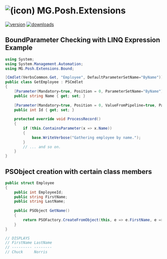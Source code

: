 ﻿# ![(icon)](https://api.nuget.org/v3-flatcontainer/mg.posh.extensions/1.2.1/icon) MG.Posh.Extensions

[![version](https://img.shields.io/nuget/v/MG.Posh.Extensions?style=flat-square)](https://www.nuget.org/packages/MG.Posh.Extensions) [![downloads](https://img.shields.io/nuget/dt/MG.Posh.Extensions?style=flat-square&color=darkgreen)](https://www.nuget.org/packages/MG.Posh.Extensions)

## BoundParameter Checking with LINQ Expression Example

```csharp
using System;
using System.Management.Automation;
using MG.Posh.Extensions.Bound;

[Cmdlet(VerbsCommon.Get, "Employee", DefaultParameterSetName="ByName")]
public class GetEmployee : PSCmdlet
{
    [Parameter(Mandatory=true, Position = 0, ParameterSetName="ByName")]
    public string Name { get; set; }
    
    [Parameter(Mandatory=true, Position = 0, ValueFromPipeline=true, ParameterSetName="ByEmployeeId")]
    public int Id { get; set; }
    
    protected override void ProcessRecord()
    {
        if (this.ContainsParameter(x => x.Name))
        {
            base.WriteVerbose("Gathering employee by name.");
        }
        // ... and so on.
    }
}

```

## PSObject creation with certain class members
```csharp
public struct Employee
{
    public int EmployeeId;
    public string FirstName;
    public string LastName;
    
    public PSObject GetName()
    {
        return PSOFactory.CreateFromObject(this, e => e.FirstName, e => e.LastName);
    }
}

// DISPLAYS
// FirstName LastName
// --------- --------
// Chuck     Norris
```
